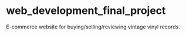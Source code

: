 # web_development_final_project
E-commerce website for buying/selling/reviewing vintage vinyl records.
